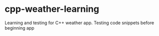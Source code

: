 # cpp-weather-learning
Learning and testing for C++ weather app.
Testing code snippets before beginning app
